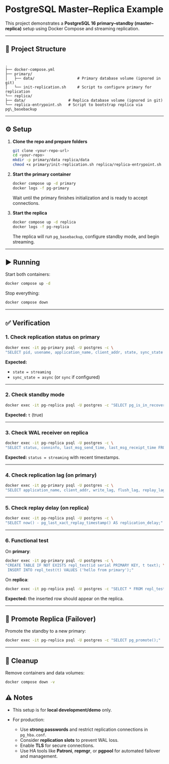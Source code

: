 # PostgreSQL Master–Replica Example

This project demonstrates a **PostgreSQL 16 primary–standby (master–replica)** setup using Docker Compose and streaming replication.

---

## 📂 Project Structure

```

.
├── docker-compose.yml
├── primary/
│   ├── data/                   # Primary database volume (ignored in git)
│   └── init-replication.sh     # Script to configure primary for replication
└── replica/
├── data/                   # Replica database volume (ignored in git)
└── replica-entrypoint.sh   # Script to bootstrap replica via pg\_basebackup

````

---

## ⚙️ Setup

1. **Clone the repo and prepare folders**
   ```bash
   git clone <your-repo-url>
   cd <your-repo>
   mkdir -p primary/data replica/data
   chmod +x primary/init-replication.sh replica/replica-entrypoint.sh
   ```

2. **Start the primary container**

   ```bash
   docker compose up -d primary
   docker logs -f pg-primary
   ```

   Wait until the primary finishes initialization and is ready to accept connections.

3. **Start the replica**

   ```bash
   docker compose up -d replica
   docker logs -f pg-replica
   ```

   The replica will run `pg_basebackup`, configure standby mode, and begin streaming.

---

## ▶️ Running

Start both containers:

```bash
docker compose up -d
```

Stop everything:

```bash
docker compose down
```

---

## ✅ Verification

### 1. Check replication status on **primary**

```bash
docker exec -it pg-primary psql -U postgres -c \
"SELECT pid, usename, application_name, client_addr, state, sync_state FROM pg_stat_replication;"
```

**Expected:**

* `state = streaming`
* `sync_state = async` (or `sync` if configured)

---

### 2. Check standby mode

```bash
docker exec -it pg-replica psql -U postgres -c "SELECT pg_is_in_recovery();"
```

**Expected:** `t` (true)

---

### 3. Check WAL receiver on replica

```bash
docker exec -it pg-replica psql -U postgres -c \
"SELECT status, conninfo, last_msg_send_time, last_msg_receipt_time FROM pg_stat_wal_receiver;"
```

**Expected:** `status = streaming` with recent timestamps.

---

### 4. Check replication lag (on primary)

```bash
docker exec -it pg-primary psql -U postgres -c \
"SELECT application_name, client_addr, write_lag, flush_lag, replay_lag FROM pg_stat_replication;"
```

---

### 5. Check replay delay (on replica)

```bash
docker exec -it pg-replica psql -U postgres -c \
"SELECT now() - pg_last_xact_replay_timestamp() AS replication_delay;"
```

---

### 6. Functional test

On **primary**:

```bash
docker exec -it pg-primary psql -U postgres -c \
"CREATE TABLE IF NOT EXISTS repl_test(id serial PRIMARY KEY, t text); \
 INSERT INTO repl_test(t) VALUES ('hello from primary');"
```

On **replica**:

```bash
docker exec -it pg-replica psql -U postgres -c "SELECT * FROM repl_test;"
```

**Expected:** the inserted row should appear on the replica.

---

## 🚀 Promote Replica (Failover)

Promote the standby to a new primary:

```bash
docker exec -it pg-replica psql -U postgres -c "SELECT pg_promote();"
```

---

## 🧹 Cleanup

Remove containers and data volumes:

```bash
docker compose down -v
```

## ⚠️ Notes

* This setup is for **local development/demo** only.
* For production:

  * Use **strong passwords** and restrict replication connections in `pg_hba.conf`.
  * Consider **replication slots** to prevent WAL loss.
  * Enable **TLS** for secure connections.
  * Use HA tools like **Patroni**, **repmgr**, or **pgpool** for automated failover and management.

